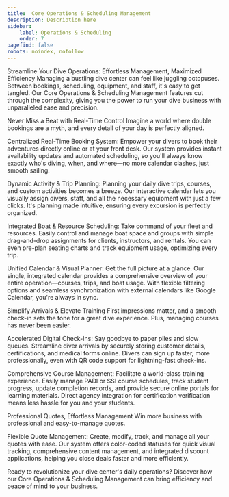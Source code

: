 ```yaml
---
title:  Core Operations & Scheduling Management
description: Description here
sidebar:
    label: Operations & Scheduling
    order: 7
pagefind: false
robots: noindex, nofollow
---
```


Streamline Your Dive Operations: Effortless Management, Maximized Efficiency
Managing a bustling dive center can feel like juggling octopuses. Between bookings, scheduling, equipment, and staff, it's easy to get tangled. Our Core Operations & Scheduling Management features cut through the complexity, giving you the power to run your dive business with unparalleled ease and precision.

Never Miss a Beat with Real-Time Control
Imagine a world where double bookings are a myth, and every detail of your day is perfectly aligned.

Centralized Real-Time Booking System: Empower your divers to book their adventures directly online or at your front desk. Our system provides instant availability updates and automated scheduling, so you'll always know exactly who's diving, when, and where—no more calendar clashes, just smooth sailing.

Dynamic Activity & Trip Planning: Planning your daily dive trips, courses, and custom activities becomes a breeze. Our interactive calendar lets you visually assign divers, staff, and all the necessary equipment with just a few clicks. It's planning made intuitive, ensuring every excursion is perfectly organized.

Integrated Boat & Resource Scheduling: Take command of your fleet and resources. Easily control and manage boat space and groups with simple drag-and-drop assignments for clients, instructors, and rentals. You can even pre-plan seating charts and track equipment usage, optimizing every trip.

Unified Calendar & Visual Planner: Get the full picture at a glance. Our single, integrated calendar provides a comprehensive overview of your entire operation—courses, trips, and boat usage. With flexible filtering options and seamless synchronization with external calendars like Google Calendar, you're always in sync.

Simplify Arrivals & Elevate Training
First impressions matter, and a smooth check-in sets the tone for a great dive experience. Plus, managing courses has never been easier.

Accelerated Digital Check-Ins: Say goodbye to paper piles and slow queues. Streamline diver arrivals by securely storing customer details, certifications, and medical forms online. Divers can sign up faster, more professionally, even with QR code support for lightning-fast check-ins.

Comprehensive Course Management: Facilitate a world-class training experience. Easily manage PADI or SSI course schedules, track student progress, update completion records, and provide secure online portals for learning materials. Direct agency integration for certification verification means less hassle for you and your students.

Professional Quotes, Effortless Management
Win more business with professional and easy-to-manage quotes.

Flexible Quote Management: Create, modify, track, and manage all your quotes with ease. Our system offers color-coded statuses for quick visual tracking, comprehensive content management, and integrated discount applications, helping you close deals faster and more efficiently.

Ready to revolutionize your dive center's daily operations? Discover how our Core Operations & Scheduling Management can bring efficiency and peace of mind to your business.